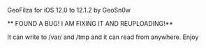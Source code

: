 GeoFilza for iOS 12.0 to 12.1.2
by GeoSn0w

** FOUND A BUG! I AM FIXING IT AND REUPLOADING!**

It can write to /var/ and /tmp and it can read from anywhere. Enjoy
